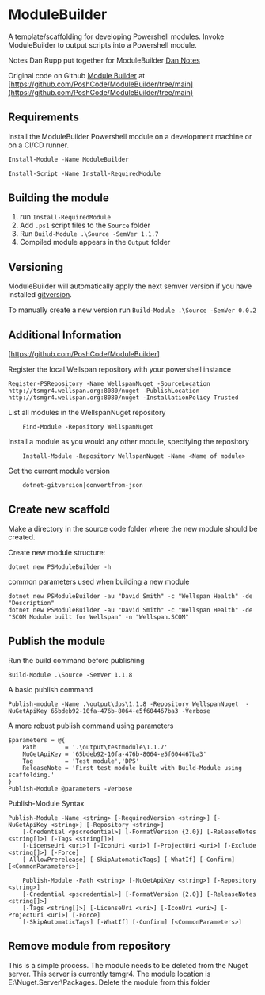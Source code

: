 # ModuleBuilder

A template/scaffolding for developing Powershell modules. Invoke ModuleBuilder to output scripts into a Powershell module.

Notes Dan Rupp put together for ModuleBuilder
[Dan Notes](https://rhbldsrc/automation-team/tenable-security-center-module/-/blob/main/Source/README.md?ref_type=heads)

Original code on Github [Module Builder](https://github.com/PoshCode/ModuleBuilder/tree/main) at
[https://github.com/PoshCode/ModuleBuilder/tree/main](https://github.com/PoshCode/ModuleBuilder/tree/main)

## Requirements

Install the ModuleBuilder Powershell module on a development machine or on a CI/CD runner.

```powershell
Install-Module -Name ModuleBuilder
```

```posh
Install-Script -Name Install-RequiredModule
```

## Building the module

1. run `Install-RequiredModule`
2. Add `.ps1` script files to the `Source` folder
3. Run `Build-Module .\Source -SemVer 1.1.7`
4. Compiled module appears in the `Output` folder

## Versioning

ModuleBuilder will automatically apply the next semver version
if you have installed [gitversion](https://gitversion.readthedocs.io/en/latest/).

To manually create a new version run `Build-Module .\Source -SemVer 0.0.2`

## Additional Information

[https://github.com/PoshCode/ModuleBuilder]

Register the local Wellspan repository with your powershell instance

```posh
Register-PSRepository -Name WellspanNuget -SourceLocation  http://tsmgr4.wellspan.org:8080/nuget -PublishLocation  http://tsmgr4.wellspan.org:8080/nuget -InstallationPolicy Trusted
```

List all modules in the WellspanNuget repository

```posh
    Find-Module -Repository WellspanNuget
```

Install a module as you would any other module, specifying the repository

```posh
    Install-Module -Repository WellspanNuget -Name <Name of module>
```

Get the current module version  

```posh
    dotnet-gitversion|convertfrom-json
```

## Create new scaffold

Make a directory in the source code folder where the new module should be created.  

Create new module structure:  

```posh
dotnet new PSModuleBuilder -h
```

common parameters used when building a new module

```posh
dotnet new PSModuleBuilder -au "David Smith" -c "Wellspan Health" -de "Description"
dotnet new PSModuleBuilder -au "David Smith" -c "Wellspan Health" -de "SCOM Module built for Wellspan" -n "Wellspan.SCOM"
```

## Publish the module

Run the build command before publishing

```posh
Build-Module .\Source -SemVer 1.1.8
```

A basic publish command

```posh
Publish-module -Name .\output\dps\1.1.8 -Repository WellspanNuget  -NuGetApiKey 65bdeb92-10fa-476b-8064-e5f604467ba3 -Verbose
```

A more robust publish command using parameters

```posh
$parameters = @{
    Path        = '.\output\testmodule\1.1.7'
    NuGetApiKey = '65bdeb92-10fa-476b-8064-e5f604467ba3'
    Tag         = 'Test module','DPS'
    ReleaseNote = 'First test module built with Build-Module using scaffolding.'
}
Publish-Module @parameters -Verbose
```

Publish-Module Syntax

```text
Publish-Module -Name <string> [-RequiredVersion <string>] [-NuGetApiKey <string>] [-Repository <string>]
    [-Credential <pscredential>] [-FormatVersion {2.0}] [-ReleaseNotes <string[]>] [-Tags <string[]>]
    [-LicenseUri <uri>] [-IconUri <uri>] [-ProjectUri <uri>] [-Exclude <string[]>] [-Force]
    [-AllowPrerelease] [-SkipAutomaticTags] [-WhatIf] [-Confirm] [<CommonParameters>]

    Publish-Module -Path <string> [-NuGetApiKey <string>] [-Repository <string>]
    [-Credential <pscredential>] [-FormatVersion {2.0}] [-ReleaseNotes <string[]>]  
    [-Tags <string[]>] [-LicenseUri <uri>] [-IconUri <uri>] [-ProjectUri <uri>] [-Force] 
    [-SkipAutomaticTags] [-WhatIf] [-Confirm] [<CommonParameters>]
````

## Remove module from repository

This is a simple process.  The module needs to be deleted from the Nuget server.  This server is currently tsmgr4.  The module location is E:\Nuget.Server\Packages.  Delete the module from this folder
